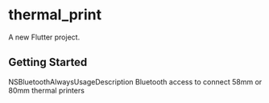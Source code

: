 # thermal_print

A new Flutter project.

## Getting Started

<key>NSBluetoothAlwaysUsageDescription</key>
<string>Bluetooth access to connect 58mm or 80mm thermal printers</string>


